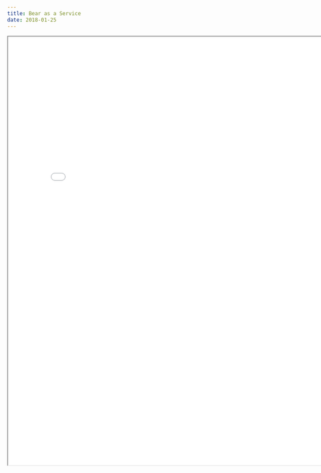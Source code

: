 ```yaml
---
title: Bear as a Service
date: 2018-01-25
---
```


<iframe src="/files/activities/day-1.pdf" width="800" height="1000"/>
